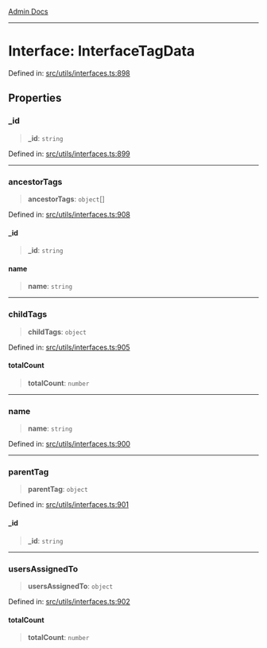 [Admin Docs](/)

***

# Interface: InterfaceTagData

Defined in: [src/utils/interfaces.ts:898](https://github.com/PalisadoesFoundation/talawa-admin/blob/main/src/utils/interfaces.ts#L898)

## Properties

### \_id

> **\_id**: `string`

Defined in: [src/utils/interfaces.ts:899](https://github.com/PalisadoesFoundation/talawa-admin/blob/main/src/utils/interfaces.ts#L899)

***

### ancestorTags

> **ancestorTags**: `object`[]

Defined in: [src/utils/interfaces.ts:908](https://github.com/PalisadoesFoundation/talawa-admin/blob/main/src/utils/interfaces.ts#L908)

#### \_id

> **\_id**: `string`

#### name

> **name**: `string`

***

### childTags

> **childTags**: `object`

Defined in: [src/utils/interfaces.ts:905](https://github.com/PalisadoesFoundation/talawa-admin/blob/main/src/utils/interfaces.ts#L905)

#### totalCount

> **totalCount**: `number`

***

### name

> **name**: `string`

Defined in: [src/utils/interfaces.ts:900](https://github.com/PalisadoesFoundation/talawa-admin/blob/main/src/utils/interfaces.ts#L900)

***

### parentTag

> **parentTag**: `object`

Defined in: [src/utils/interfaces.ts:901](https://github.com/PalisadoesFoundation/talawa-admin/blob/main/src/utils/interfaces.ts#L901)

#### \_id

> **\_id**: `string`

***

### usersAssignedTo

> **usersAssignedTo**: `object`

Defined in: [src/utils/interfaces.ts:902](https://github.com/PalisadoesFoundation/talawa-admin/blob/main/src/utils/interfaces.ts#L902)

#### totalCount

> **totalCount**: `number`
